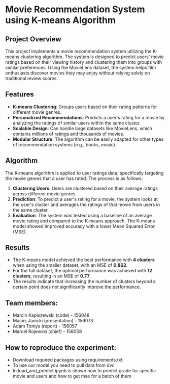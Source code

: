 # Movie Recommendation System using K-means Algorithm

## Project Overview

This project implements a movie recommendation system utilizing the K-means clustering algorithm. The system is designed to predict users' movie ratings based on their viewing history and clustering them into groups with similar preferences. Using the MovieLens dataset, the system helps film enthusiasts discover movies they may enjoy without relying solely on traditional review scores.

## Features

- **K-means Clustering**: Groups users based on their rating patterns for different movie genres.
- **Personalized Recommendations**: Predicts a user's rating for a movie by analyzing the ratings of similar users within the same cluster.
- **Scalable Design**: Can handle large datasets like MovieLens, which contains millions of ratings and thousands of movies.
- **Modular Structure**: The algorithm can be easily adapted for other types of recommendation systems (e.g., books, music).

## Algorithm

The K-means algorithm is applied to user ratings data, specifically targeting the movie genres that a user has rated. The process is as follows:

1. **Clustering Users**: Users are clustered based on their average ratings across different movie genres.
2. **Prediction**: To predict a user's rating for a movie, the system looks at the user's cluster and averages the ratings of that movie from users in the same cluster.
3. **Evaluation**: The system was tested using a baseline of an average movie rating and compared to the K-means approach. The K-means model showed improved accuracy with a lower Mean Squared Error (MSE).

## Results

- The K-means model achieved the best performance with **4 clusters** when using the smaller dataset, with an MSE of **0.862**.
- For the full dataset, the optimal performance was achieved with **12 clusters**, resulting in an MSE of **0.77**.
- The results indicate that increasing the number of clusters beyond a certain point does not significantly improve the performance.

## Team members:

- Marcin Kapiszewski (code) - 156048
- Maciej Janicki (presentation) - 156073
- Adam Tomys (report) - 156057
- Marcel Rojewski (chief) - 156059

## How to reproduce the experiment:

- Download required packages using requirements.txt
- To use our model you need to pull data from dvc
- In load_and_predict.ipynb is shown how to predict grade for specific movie and users and how to get mse for a batch of them
